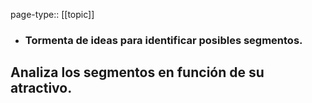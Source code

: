 page-type:: [[topic]]
- ### Tormenta de ideas para identificar posibles segmentos.

Analiza los segmentos en función de su atractivo.
  - 



